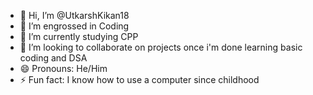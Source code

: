 - 👋 Hi, I’m @UtkarshKikan18
- 👀 I’m engrossed in Coding
- 🌱 I’m currently studying CPP
- 💞️ I’m looking to collaborate on projects once i'm done learning basic coding and DSA
- 😄 Pronouns: He/Him
- ⚡ Fun fact: I know how to use a computer since childhood

<!---
UtkarshKikan18/UtkarshKikan18 is a ✨ special ✨ repository because its `README.md` (this file) appears on your GitHub profile.
You can click the Preview link to take a look at your changes.
--->
